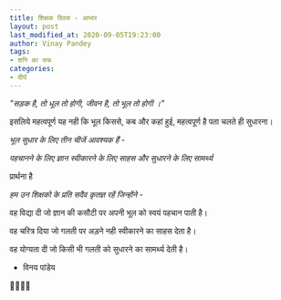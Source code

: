 ```yaml
---
title: शिक्षक दिवस - आभार
layout: post
last_modified_at: 2020-09-05T19:23:00
author: Vinay Pandey
tags:
- शनि का सच
categories:
- दीर्घ
---
```

_"सड़क है, तो धूल तो होगी,_
_जीवन है, तो भूल तो होगी ।"_

इसलिये महत्वपूर्ण यह नही कि
भूल किससे, कब और कहां हुई, महत्वपूर्ण है पता चलते ही सुधारना। 

*भूल सुधार के लिए तीन चीजें आवश्यक हैं -*

*पहचानने के लिए ज्ञान*
*स्वीकारने के लिए साहस* 
*और सुधारने के लिए सामर्थ्य*

प्रार्थना है 

*हम उन शिक्षको के प्रति सदैव कृतज्ञ रहें जिन्होंने*  -

वह विद्या दी जो ज्ञान की कसौटी पर अपनी भूल को स्वयं पहचान पाती है।

वह चरित्र दिया जो गलती पर अड़ने नही स्वीकारने का साहस देता है।

वह योग्यता दी जो किसी भी गलती को सुधारने  का सामर्थ्य देती है। 

- विनय पांडेय

🙏🌷🌷🙏


